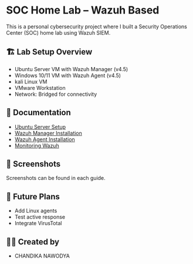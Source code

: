 # SOC Home Lab – Wazuh Based

This is a personal cybersecurity project where I built a Security Operations Center (SOC) home lab using Wazuh SIEM.

## 🏗️ Lab Setup Overview

- Ubuntu Server VM with Wazuh Manager (v4.5)
- Windows 10/11 VM with Wazuh Agent (v4.5)
- kali Linux VM
- VMware Workstation
- Network: Bridged for connectivity

## 📘 Documentation

- [Ubuntu Server Setup](setup/ubuntu-server-setup.md)
- [Wazuh Manager Installation](setup/wazuh-manager-install.md)
- [Wazuh Agent Installation](setup/wazuh-agent-install.md)
- [Monitoring Wazuh](usage/monitoring.md)

## 📸 Screenshots

Screenshots can be found in each guide.

## 🚀 Future Plans

- Add Linux agents
- Test active response
- Integrate VirusTotal

## 👨‍💻 Created by

- CHANDIKA NAWODYA
